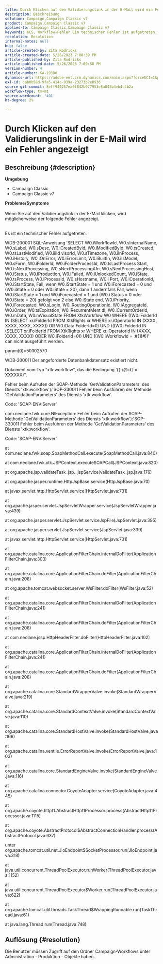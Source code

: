 ```yaml
---
title: Durch Klicken auf den Validierungslink in der E-Mail wird ein Fehler angezeigt
description: Beschreibung
solution: Campaign,Campaign Classic v7
product: Campaign,Campaign Classic v7
applies-to: Campaign Classic,Campaign Classic v7
keywords: KCS, Workflow-Fehler Ein technischer Fehler ist aufgetreten.
resolution: Resolution
internal-notes: null
bug: false
article-created-by: Zita Rodricks
article-created-date: 5/26/2023 7:08:39 PM
article-published-by: Zita Rodricks
article-published-date: 5/26/2023 7:09:50 PM
version-number: 4
article-number: KA-19380
dynamics-url: https://adobe-ent.crm.dynamics.com/main.aspx?forceUCI=1&pagetype=entityrecord&etn=knowledgearticle&id=9520e7b5-f8fb-ed11-8849-6045bd0063aa
exl-id: cab0b58d-9fa5-414e-939a-23273b2e8936
source-git-commit: 8eff940257ea0f842b977953e8a845b4eb4c4b2a
workflow-type: tm+mt
source-wordcount: '401'
ht-degree: 2%

---
```


# Durch Klicken auf den Validierungslink in der E-Mail wird ein Fehler angezeigt

## Beschreibung {#description}

<b>Umgebung</b>
- Campaign Classic
- Campaign Classic v7



<b>Probleme/Symptome</b><br><br>Wenn Sie auf den Validierungslink in der E-Mail klicken, wird möglicherweise der folgende Fehler angezeigt.<br><br>


Es ist ein technischer Fehler aufgetreten:

WDB-200001 SQL-Anweisung &#39;SELECT W0.iWorkflowId, W0.sInternalName, W0.sLabel, W0.sDesc, W0.iCreatedById, W0.iModifiedById, W0.tsCreated, W0.tsLastModified, W0.iiiId visorId, W0.sTimezone, W0.iInProcess, W0.iHistory, W0.iOnError, W0.iErrorLimit, W0.iBuiltIn, W0.iIsModel, W0.sForm, W0.iFolderId, W0.iFolderProcessId, W0.tsLastProcess Start, W0.tsNextProcessing, W0.sNextProcessingAfn, W0.sNextProcessingHost, W0.iStatus, W0.iProduction, W0.iFailed, W0.iUnlockedCount, W0.iState, W0.tsProcess, W0.iProcessId, W0.sHostname, W0.i Port, W0.iOperationId, W0.iStartState, Fall, wenn W0.iStartState = 1 und W0.iForecasted = 0 und (W0.iState = 0 oder W0.iState = 20), dann 1 andernfalls Fall, wenn W0.iStartState = 1 und W0.iForecasted = 1 und (W0.i Status = 0 oder W0.iState = 20) gefolgt von 2 else W0.iState end, W0.iPriority, W0.iForecasted, W0.sLogin, W0.iRoutingOperationId, W0.iAggregateId, W0.iOrder, W0.tsExpiration, W0.iRecurrentMent dl, W0.iCurrentOrderId, W0.mData, W0.mVisualState FROM XtkWorkflow W0 WHERE ((W0.iFolderId IN (SELECT xr.iFolderId FROM XtkRights xr WHERE xr.iOperatorId IN (XXXX, XXXX, XXXX, XXXX)) OR W0.iData FolderId=0) UND (((W0.iFolderId IN (SELECT xr.iFolderId FROM XtkRights xr WHERE xr.iOperatorId IN (XXXX, XXXX, XXXX)) ODER W0.iFolderId=0)) UND ((W0.iWorkflowId = :#(1)#))&#39; can nicht ausgeführt werden.

param(0)=50302570



WDB-200011 Der angeforderte Datenbankdatensatz existiert nicht.

Dokument vom Typ &quot;xtk:workflow&quot;, das die Bedingung &#39;(`[` /@id`]`  = XXXXXX)&quot;.



Fehler beim Aufrufen der SOAP-Methode &#39;GetValidationParameters&#39; des Diensts &#39;xtk:workflow&#39;):&#39;SOP-330011 Fehler beim Ausführen der Methode &#39;GetValidationParameters&#39; des Diensts &#39;xtk:workflow&#39;.



Code: &#39;SOAP-ENV:Server&#39;

com.neolane.fwk.core.NlException: Fehler beim Aufrufen der SOAP-Methode &#39;GetValidationParameters&#39; des Diensts &#39;xtk:workflow&#39;):&#39;SOP-330011 Fehler beim Ausführen der Methode &#39;GetValidationParameters&#39; des Diensts &#39;xtk:workflow&#39;.

Code: &#39;SOAP-ENV:Server&#39;

at com.neolane.fwk.soap.SoapMethodCall.execute(SoapMethodCall.java:840)

at com.neolane.fwk.xtk.JSPContext.executeSOAPCall(JSPContext.java:820)

at org.apache.jsp.validateTask_jsp._jspService(validateTask_jsp.java:176)

at org.apache.jasper.runtime.HttpJspBase.service(HttpJspBase.java:70)

at javax.servlet.http.HttpServlet.service(HttpServlet.java:731)

at org.apache.jasper.servlet.JspServletWrapper.service(JspServletWrapper.java:439)

at org.apache.jasper.servlet.JspServlet.serviceJspFile(JspServlet.java:395)

at org.apache.jasper.servlet.JspServlet.service(JspServlet.java:339)

at javax.servlet.http.HttpServlet.service(HttpServlet.java:731)

at org.apache.catalina.core.ApplicationFilterChain.internalDoFilter(ApplicationFilterChain.java:303)

at org.apache.catalina.core.ApplicationFilterChain.doFilter(ApplicationFilterChain.java:208)

at org.apache.tomcat.websocket.server.WsFilter.doFilter(WsFilter.java:52)

at org.apache.catalina.core.ApplicationFilterChain.internalDoFilter(ApplicationFilterChain.java:241)

at org.apache.catalina.core.ApplicationFilterChain.doFilter(ApplicationFilterChain.java:208)

at com.neolane.jssp.HttpHeaderFilter.doFilter(HttpHeaderFilter.java:102)

at org.apache.catalina.core.ApplicationFilterChain.internalDoFilter(ApplicationFilterChain.java:241)

at org.apache.catalina.core.ApplicationFilterChain.doFilter(ApplicationFilterChain.java:208)

at org.apache.catalina.core.StandardWrapperValve.invoke(StandardWrapperValve.java:219)

at org.apache.catalina.core.StandardContextValve.invoke(StandardContextValve.java:110)

at org.apache.catalina.core.StandardHostValve.invoke(StandardHostValve.java:169)

at org.apache.catalina.ventile.ErrorReportValve.invoke(ErrorReportValve.java:103)

at org.apache.catalina.core.StandardEngineValve.invoke(StandardEngineValve.java:116)

at org.apache.catalina.connector.CoyoteAdapter.service(CoyoteAdapter.java:445)

at org.apache.coyote.http11.AbstractHttp11Processor.process(AbstractHttp11Processor.java:1115)

at org.apache.coyote.AbstractProtocol$AbstractConnectionHandler.process(AbstractProtocol.java:637)

unter org.apache.tomcat.util.net.JIoEndpoint$SocketProcessor.run(JIoEndpoint.java:318)

at java.util.concurrent.ThreadPoolExecutor.runWorker(ThreadPoolExecutor.java:1152)

at java.util.concurrent.ThreadPoolExecutor$Worker.run(ThreadPoolExecutor.java:622)

at org.apache.tomcat.util.threads.TaskThread$WrappingRunnable.run(TaskThread.java:61)

at java.lang.Thread.run(Thread.java:748)


## Auflösung {#resolution}


Die Benutzer müssen Zugriff auf den Ordner Campaign-Workflows unter Administration - Produktion - Objekte haben.
